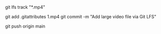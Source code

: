 git lfs track "*.mp4"

git add .gitattributes 1.mp4
git commit -m "Add large video file via Git LFS"

git push origin main